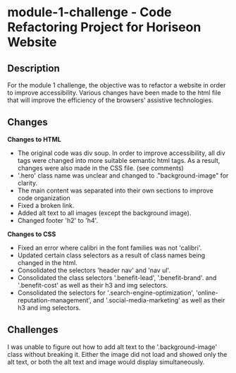 # module-1-challenge - Code Refactoring Project for Horiseon Website

## Description

For the module 1 challenge, the objective was to refactor a website in order to 
improve accessibility. Various changes have been made to the html file that will
improve the efficiency of the browsers' assistive technologies.

## Changes

**Changes to HTML**

-   The original code was div soup. In order to improve accessibility, all div tags
    were changed into more suitable semantic html tags. As a result, changes were
    also made in the CSS file. (see comments)
-   '.hero' class name was unclear and changed to ."background-image" for clarity.
-   The main content was separated into their own sections to improve code organization
-   Fixed a broken link.
-   Added alt text to all images (except the background image).
-   Changed footer 'h2' to 'h4'.

**Changes to CSS**

-   Fixed an error where calibri in the font families was not 'calibri'.
-   Updated certain class selectors as a result of class names being changed in the html.
-   Consolidated the selectors 'header nav' and 'nav ul'.
-   Consolidated the class selectors '.benefit-lead', '.benefit-brand'. and '.benefit-cost'
    as well as their h3 and img selectors.
-   Consolidated the selectors for '.search-engine-optimization', 'online-reputation-management',
    and '.social-media-marketing' as well as their h3 and img selectors.

## Challenges

I was unable to figure out how to add alt text to the '.background-image' class without breaking it.
Either the image did not load and showed only the alt text, or both the alt text and image would display
simultaneously.
